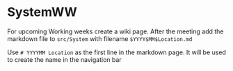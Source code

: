 # SystemWW

For upcoming Working weeks create a wiki page. After the meeting add the markdown file to `src/System`  with filename `$YYYY$MM$Location.md`

Use `# YYYYMM Location` as the first line in the markdown page. It will be used to create the name in the navigation bar


